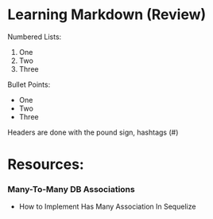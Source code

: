 # Learning Markdown (Review)

Numbered Lists:
1. One
2. Two
3. Three

Bullet Points:
* One
* Two
* Three

Headers are done with the pound sign, hashtags (#)

# Resources:
### Many-To-Many DB Associations
* How to Implement Has Many Association In Sequelize